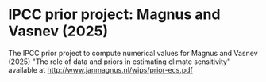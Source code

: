 # IPCC prior project: Magnus and Vasnev (2025)
The IPCC prior project to compute numerical values for 
Magnus and Vasnev (2025) "The role of data and priors in estimating climate sensitivity"
available at http://www.janmagnus.nl/wips/prior-ecs.pdf
